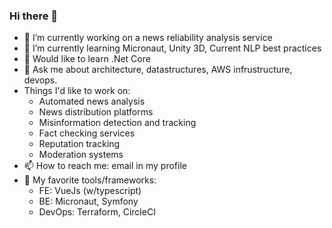 ### Hi there 👋
- 🔭 I’m currently working on a news reliability analysis service
- 🌱 I’m currently learning Micronaut, Unity 3D, Current NLP best practices
- 🦾 Would like to learn .Net Core
- 💬 Ask me about architecture, datastructures, AWS infrustructure, devops.
- Things I'd like to work on:
   - Automated news analysis
   - News distribution platforms
   - Misinformation detection and tracking
   - Fact checking services
   - Reputation tracking
   - Moderation systems
- 📫 How to reach me: email in my profile
- 💖 My favorite tools/frameworks:
   - FE: VueJs (w/typescript)
   - BE: Micronaut, Symfony
   - DevOps: Terraform, CircleCI
